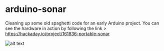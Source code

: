# arduino-sonar
Cleaning up some old spaghetti code for an early Arduino project. You can see the hardware in action by following the link > https://hackaday.io/project/161836-portable-sonar

![alt text](https://i.imgur.com/1o5wgZu.jpg)
